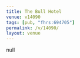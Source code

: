 ```yaml
---
title: The Bull Hotel
venue: v14090
tags: [pub, "fhrs:694705"]
permalink: /v/14090/
layout: venue
---
```

null